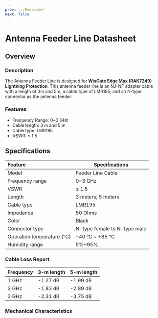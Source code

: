 ```yaml
---
prev: ../Overview/
next: false
---
```


# Antenna Feeder Line Datasheet

## Overview
### Description

The Antenna Feeder Line is designed for **WisGate Edge Max (RAK7249) Lightning Protection**. This antenna feeder line is an NJ-NF adapter cable with a length of 3m and 5m, a cable type of LMR195, and an N-type connector as the antenna feeder.

### Features

-   Frequency Range: 0~3&nbsp;GHz
-   Cable length: 3&nbsp;m and 5&nbsp;m
-   Cable type: LMR195
-   VSWR: ≤ 1.5

<rk-img
  src="/assets/images/accessories/antenna-feeder-line/datasheet/cable.png"
  width="35%"
  caption="Antenna Feeder Line Overview "
/>


## Specifications

| Feature                     | Specifications               |
| :-------------------------- | ---------------------------- |
| Model                       | Feeder Line Cable            |
| Frequency range             | 0~3&nbsp;GHz                 |
| VSWR                        | ≤ 1.5                        |
| Length                      | 3 meters; 5 meters           |
| Cable type                  | LMR195                       |
| Impedance                   | 50 Ohms                      |
| Color                       | Black                        |
| Connector type              | N-type female to N-type male |
| Operation temperature (°C)  | -40&nbsp;°C ~ +85&nbsp;°C    |
| Humidity range              | 5%~95%                       |

### Cable Loss Report

|  Frequency |   3-m length  |   5-m length  |
| ---------- | ------------- | ------------- |
| 1&nbsp;GHz | -1.27&nbsp;dB | -1.99&nbsp;dB |
| 2&nbsp;GHz | -1.83&nbsp;dB | -2.89&nbsp;dB |
| 3&nbsp;GHz | -2.31&nbsp;dB | -3.75&nbsp;dB |

### Mechanical Characteristics

<rk-img
  src="/assets/images/accessories/antenna-feeder-line/datasheet/dimensions.png"
  width="100%"
  caption="Antenna Feeder Line Mechanical Dimensions "
/>
